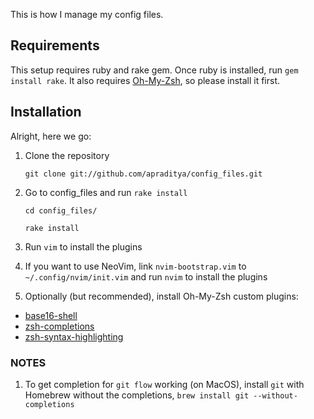 This is how I manage my config files.

## Requirements

This setup requires ruby and rake gem. Once ruby is installed, run `gem install rake`. It also requires [Oh-My-Zsh](https://github.com/robbyrussell/oh-my-zsh/), so please install it first.


## Installation
Alright, here we go:

1. Clone the repository

    `git clone git://github.com/apraditya/config_files.git`

2. Go to config_files and run `rake install`

    `cd config_files/`

    `rake install`

3. Run `vim` to install the plugins

4. If you want to use NeoVim, link `nvim-bootstrap.vim` to `~/.config/nvim/init.vim` and run `nvim` to install the plugins

5. Optionally (but recommended), install Oh-My-Zsh custom plugins:
  - [base16-shell](https://github.com/chriskempson/base16-shell)
  - [zsh-completions](https://github.com/zsh-users/zsh-completions)
  - [zsh-syntax-highlighting](https://github.com/zsh-users/zsh-syntax-highlighting)

### NOTES

1. To get completion for `git flow` working (on MacOS), install `git` with Homebrew without the completions, `brew install git --without-completions`
